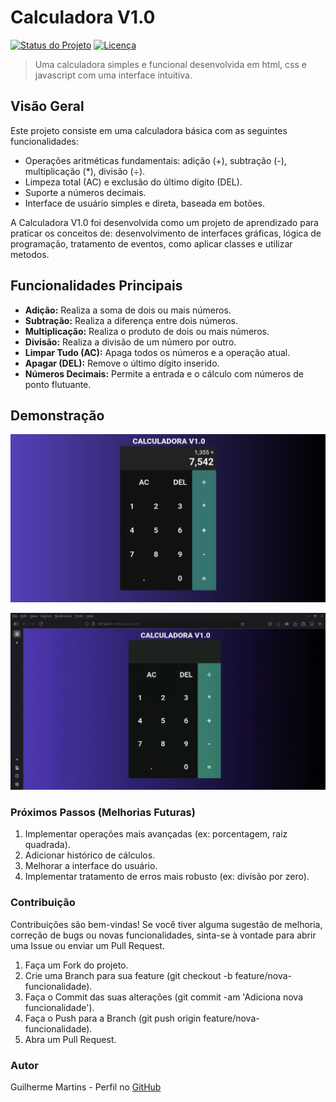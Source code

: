 # Calculadora V1.0

[![Status do Projeto](https://img.shields.io/badge/Status-Concluído-brightgreen)](https://github.com//Martins-Guilherme/Calculator)
[![Licença](https://img.shields.io/badge/Licença-MIT-yellow)](https://opensource.org/licenses/MIT)
> Uma calculadora simples e funcional desenvolvida em html, css e javascript com uma interface intuitiva.

## Visão Geral

Este projeto consiste em uma calculadora básica com as seguintes funcionalidades:

* Operações aritméticas fundamentais: adição (+), subtração (-), multiplicação (*), divisão (÷).
* Limpeza total (AC) e exclusão do último dígito (DEL).
* Suporte a números decimais.
* Interface de usuário simples e direta, baseada em botões.

A Calculadora V1.0 foi desenvolvida como um projeto de aprendizado para praticar os conceitos de: desenvolvimento de interfaces gráficas, lógica de programação, tratamento de eventos, como aplicar classes e utilizar metodos. 

## Funcionalidades Principais

* **Adição:** Realiza a soma de dois ou mais números.
* **Subtração:** Realiza a diferença entre dois números.
* **Multiplicação:** Realiza o produto de dois ou mais números.
* **Divisão:** Realiza a divisão de um número por outro.
* **Limpar Tudo (AC):** Apaga todos os números e a operação atual.
* **Apagar (DEL):** Remove o último dígito inserido.
* **Números Decimais:** Permite a entrada e o cálculo com números de ponto flutuante.

## Demonstração

![Imagem da calculadora](https://github.com/Martins-Guilherme/Calculator/blob/main/img/CalculadoraJSDecimalNumber.png)


![Demonstração da Calculadora](https://github.com/Martins-Guilherme/Calculator/blob/main/img/Grava%C3%A7%C3%A3o-de-tela-de-2025-04-06-20-44-16.gif)

### Próximos Passos (Melhorias Futuras)

<ol>
  <li>Implementar operações mais avançadas (ex: porcentagem, raiz quadrada).</li>
  <li>Adicionar histórico de cálculos.</li>
  <li>Melhorar a interface do usuário.</li>
  <li>Implementar tratamento de erros mais robusto (ex: divisão por zero).</li>
</ol>

### Contribuição

Contribuições são bem-vindas! Se você tiver alguma sugestão de melhoria, correção de bugs ou novas funcionalidades, sinta-se à vontade para abrir uma Issue ou enviar um Pull Request.  
<ol>
  <li>Faça um Fork do projeto.</li>
  <li>Crie uma Branch para sua feature (git checkout -b feature/nova-funcionalidade).</li>
  <li>Faça o Commit das suas alterações (git commit -am 'Adiciona nova funcionalidade').</li>
  <li>Faça o Push para a Branch (git push origin feature/nova-funcionalidade).</li>
  <li>Abra um Pull Request.</li>
</ol>

### Autor

Guilherme Martins - Perfil no [GitHub](https://github.com/Martins-Guilherme/)
